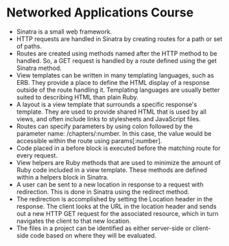 <h1>Networked Applications Course</h1>
<ul>
  <li> Sinatra is a small web framework.</li>
  <li> HTTP requests are handled in Sinatra by creating routes for a path or set of paths.</li>
  <li> Routes are created using methods named after the HTTP method to be handled. So, a GET request is handled by a route defined using the get Sinatra method. </li>
  <li>View templates can be written in many templating languages, such as ERB. They provide a place to define the HTML display of a response outside of the route handling it. Templating languages are usually better suited to describing HTML than plain Ruby.</li>
  <li>A layout is a view template that surrounds a specific response's template. They are used to provide shared HTML that is used by all views, and often include links to stylesheets and JavaScript files.</li>
  <li>Routes can specify parameters by using colon followed by the parameter name: /chapters/:number. In this case, the value would be accessible within the route using params[:number].</li>
  <li>Code placed in a before block is executed before the matching route for every request.</li>
  <li>View helpers are Ruby methods that are used to minimize the amount of Ruby code included in a view template. These methods are defined within a helpers block in Sinatra.</li>
  <li>A user can be sent to a new location in response to a request with redirection. This is done in Sinatra using the redirect method.</li>
  <li>The redirection is accomplished by setting the Location header in the response. The client looks at the URL in the location header and sends out a new HTTP GET request for the associated resource, which in turn navigates the client to that new location.</li>
  <li>The files in a project can be identified as either server-side or client-side code based on where they will be evaluated.</li>
</ul>
